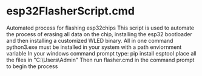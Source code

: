 # esp32FlasherScript.cmd
Automated process for flashing esp32chips
This script is used to automate the process of erasing all data on the chip, installing the esp32 bootloader and then installing a customized WLED binary. All in one command
python3.exe must be installed in your system with a path enviornment variable
In your windows command prompt type: pip install esptool
place all the files in "C:\Users\Admin"
Then run flasher.cmd in the command prompt to begin the process

